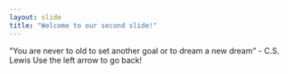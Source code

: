 ```yaml
---
layout: slide
title: "Welcome to our second slide!"
---
```

"You are never to old to set another goal or to dream a new dream" - C.S. Lewis
Use the left arrow to go back!
